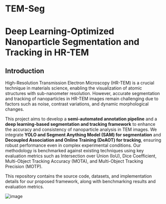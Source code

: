 # TEM-Seg
# Deep Learning-Optimized Nanoparticle Segmentation and Tracking in HR-TEM
## Introduction
High-Resolution Transmission Electron Microscopy (HR-TEM) is a crucial technique in materials science, enabling the visualization of atomic structures with sub-nanometer resolution. However, accurate segmentation and tracking of nanoparticles in HR-TEM images remain challenging due to factors such as noise, contrast variations, and dynamic morphological changes.

This project aims to develop a **semi-automated annotation pipeline** and a **deep learning-based segmentation and tracking framework** to enhance the accuracy and consistency of nanoparticle analysis in TEM images. We integrate **YOLO and Segment Anything Model (SAM) for segmentation** and **Decoupled Association and Online Training (DeAOT) for tracking**, ensuring robust performance even in complex experimental conditions. Our methodology is benchmarked against existing techniques using key evaluation metrics such as Intersection over Union (IoU), Dice Coefficient, Multi-Object Tracking Accuracy (MOTA), and Multi-Object Tracking Precision (MOTP).

This repository contains the source code, datasets, and implementation details for our proposed framework, along with benchmarking results and evaluation metrics.

![image](https://github.com/user-attachments/assets/c7e5de20-d5bf-4c0d-8063-eac65ecd5454)
